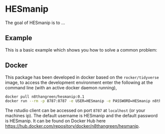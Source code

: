 
<!-- README.md is generated from README.Rmd. Please edit that file -->

# HESmanip

The goal of HESmanip is to …

## Example

This is a basic example which shows you how to solve a common problem:

## Docker

This package has been developed in docker based on the
`rocker/tidyverse` image, to access the development environment enter
the following at the command line (with an active docker daemon
running),

``` bash
docker pull n8thangreen/hesmanip:0.1
docker run --rm -p 8787:8787 -e USER=HESmanip -e PASSWORD=HESmanip n8thangreen/hesmanip:0.1
```

The rstudio client can be accessed on port `8787` at `localhost` (or
your machines ip). The default username is HESmanip and the default
password is HESmanip. It can be found on Docker Hub here
<https://hub.docker.com/repository/docker/n8thangreen/hesmanip>.
